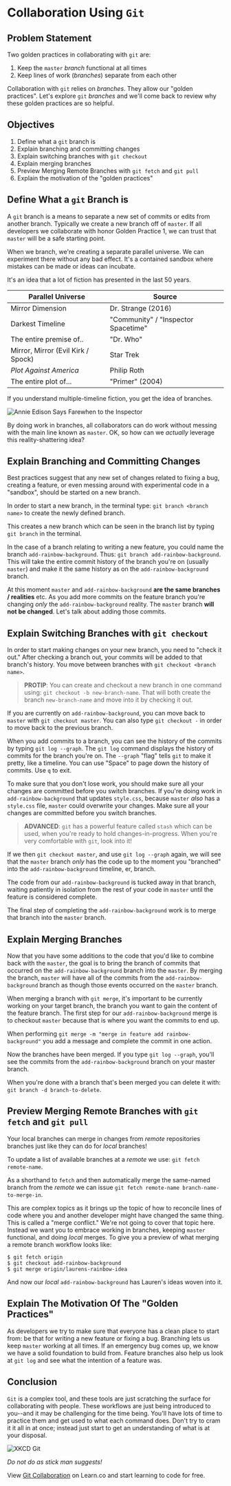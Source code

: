 # Collaboration Using `Git`

## Problem Statement

Two golden practices in collaborating with `git` are:

1. Keep the `master` _branch_ functional at all times
2. Keep lines of work (_branches_) separate from each other

Collaboration with `git` relies on _branches_. They allow our "golden
practices". Let's explore `git` _branches_ and we'll come back to review why
these golden practices are so helpful.

## Objectives

1. Define what a `git` branch is
2. Explain branching and committing changes
3. Explain switching branches with `git checkout`
4. Explain merging branches
5. Preview Merging Remote Branches with `git fetch` and `git pull`
6. Explain the motivation of the "golden practices"

## Define What a `git` Branch is

A `git` branch is a means to separate a new set of commits or edits from
another branch. Typically we create a new branch off of `master`. If all
developers we collaborate with honor Golden Practice 1, we can trust that
`master` will be a safe starting point.

When we branch, we're creating a separate parallel universe. We can experiment
there without any bad effect. It's a contained sandbox where mistakes can be
made or ideas can incubate.

It's an idea that a lot of fiction has presented in the last 50 years.

|Parallel Universe|Source|
|-----------------|------|
|Mirror Dimension | Dr. Strange (2016)|
|Darkest Timeline | "Community" / "Inspector Spacetime" |
|The entire premise of..| "Dr. Who" |
|Mirror, Mirror (Evil Kirk / Spock) | Star Trek|
|_Plot Against America_ | Philip Roth|
|The entire plot of...| "Primer" (2004)|

If you understand multiple-timeline fiction, you get the idea of branches.

![Annie Edison Says Farewhen to the Inspector](https://media.giphy.com/media/aorHd4Tl6qIDK/giphy.gif)

By doing work in branches, all collaborators can do work without messing with
the main line known as `master`. OK, so how can we _actually_ leverage this
reality-shattering idea?

## Explain Branching and Committing Changes

Best practices suggest that any new set of changes related to fixing a bug,
creating a feature, or even messing around with experimental code in a
"sandbox", should be started on a new branch.

In order to start a new branch, in the terminal type: `git branch <branch name>`
to create the newly defined branch.

This creates a new branch which can be seen in the branch list by typing `git
branch` in the terminal.

In the case of a branch relating to writing a new feature, you could name the
branch `add-rainbow-background`. Thus: `git branch add-rainbow-background`.
This will take the entire commit history of the branch you're on (usually
`master`) and make it the same history as on the `add-rainbow-background`
branch.

At this moment `master` and `add-rainbow-background` **are the same branches /
realities** etc.  As you add more commits on the feature branch you're changing
_only_ the `add-rainbow-background` reality. The `master` branch **will not be
changed**. Let's talk about adding those commits.

## Explain Switching Branches with `git checkout`

In order to start making changes on your new branch, you need to "check it
out." After checking a branch out, your commits will be added to that branch's
history. You move between branches with `git checkout <branch name>`.

> **PROTIP**: You can create and checkout a new branch in one command using:
> `git checkout -b new-branch-name`.  That will both create the branch
> `new-branch-name` and move into it by checking it out.

If you are currently on `add-rainbow-background`, you can move back to `master`
with `git checkout master`. You can also type `git checkout -` in order to move
back to the previous branch.

When you add commits to a branch, you can see the history of the commits by
typing `git log --graph`. The `git log` command displays the history of commits
for the branch you're on.  The `--graph` "flag" tells `git` to make it pretty,
like a timeline. You can use "Space" to page down the history of commits. Use
`q` to exit.

To make sure that you don't lose work, you should make sure all your changes
are committed before you switch branches. If you're doing work in
`add-rainbow-background` that updates `style.css`, because `master` *also* has
a `style.css` file, `master` could overwrite your changes. Make sure all your
changes are committed before you switch branches.

> **ADVANCED**: `git` has a powerful feature called `stash` which can be used,
> when you're ready to hold changes-in-progress. When you're very comfortable
> with `git`, look into it!

If we then `git checkout master`, and use `git log --graph` again, we will see
that the `master` branch _only_ has the code up to the moment you "branched"
into the `add-rainbow-background` timeline, er, branch.

The code from our `add-rainbow-background` is tucked away in that branch,
waiting patiently in isolation from the rest of your code in `master` until the
feature is considered complete.

The final step of completing the `add-rainbow-background` work is to merge that
branch into the `master` branch.

## Explain Merging Branches

Now that you have some additions to the code that you'd like to combine back
with the `master`, the goal is to bring the branch of commits that occurred on
the `add-rainbow-background` branch into the `master`. By merging the branch,
`master` will have all of the commits from the `add-rainbow-background` branch
as though those events occurred on the `master` branch.

When merging a branch with `git merge`, it's important to be currently working
on your target branch, the branch you want to gain the content of the feature
branch. The first step for our `add-rainbow-background` merge is to checkout
`master` because that is where you want the commits to end up.

When performing `git merge -m "merge in feature add rainbow-background"` you
add a message and complete the commit in one action.

Now the branches have been merged. If you type `git log --graph`, you'll see
the commits from the `add-rainbow-background` branch on your master branch.

When you're done with a branch that's been merged you can delete it with: `git
branch -d branch-to-delete`.

## Preview Merging Remote Branches with `git fetch` and `git pull`

Your local branches can merge in changes from _remote_ repositories branches
just like they can do for _local_ branches!

To update a list of available branches at a _remote_ we use: `git fetch
remote-name`.

As a shorthand to `fetch` and then automatically merge the same-named branch
from the _remote_ we can issue `git fetch remote-name branch-name-to-merge-in`.

This are complex topics as it brings up the topic of how to reconcile lines of
code where you and another developer might have changed the same thing. This is
called a "merge conflict." We're not going to cover that topic here. Instead we
want you to embrace working in branches, keeping `master` functional, and doing
_local_ merges. To give you a preview of what merging a remote branch workflow
looks like:

```shell
$ git fetch origin
$ git checkout add-rainbow-background
$ git merge origin/laurens-rainbow-idea
```

And now our _local_ `add-rainbow-background` has Lauren's ideas woven into it.

## Explain The Motivation Of The "Golden Practices"

As developers we try to make sure that everyone has a clean place to start
from: be that for writing a new feature or fixing a bug. Branching lets us keep
`master` working at all times. If an emergency bug comes up, we know we have a
solid foundation to build from. Feature branches also help us look at `git
log` and see what the intention of a feature was.

## Conclusion

`Git` is a complex tool, and these tools are just scratching the surface for
collaborating with people. These workflows are just being introduced to
you--and it may be challenging for the time being. You'll have lots of time to
practice them and get used to what each command does. Don't try to cram it it
all in at once; instead just start to get an understanding of what is at your
disposal.

![XKCD Git](http://imgs.xkcd.com/comics/git.png)

_Do not do as stick man suggests!_

<p class='util--hide'>View <a href='https://learn.co/lessons/git-collaboration-readme'>Git Collaboration</a> on Learn.co and start learning to code for free.</p>

[vi]: https://www.youtube.com/watch?v=_NUO4JEtkDw
